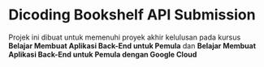 # Dicoding Bookshelf API Submission
Projek ini dibuat untuk memenuhi proyek akhir kelulusan pada kursus **Belajar Membuat Aplikasi Back-End untuk Pemula** dan **Belajar Membuat Aplikasi Back-End untuk Pemula dengan Google Cloud**